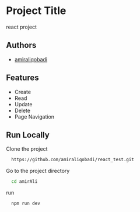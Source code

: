 
# Project Title

react project


## Authors

- [amiraliqobadi](https://www.github.com/octokatherine)



## Features

- Create
- Read
- Update
- Delete
- Page Navigation


## Run Locally

Clone the project

```bash
  https://github.com/amiraliqobadi/react_test.git
```

Go to the project directory

```bash
  cd amirAli
```


run 

```
  npm run dev
```


